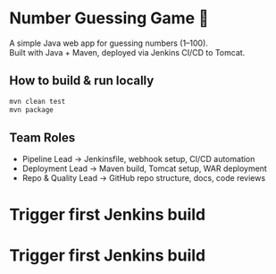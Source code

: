 # Number Guessing Game 🎯
A simple Java web app for guessing numbers (1–100).  
Built with Java + Maven, deployed via Jenkins CI/CD to Tomcat.

## How to build & run locally
```bash
mvn clean test
mvn package
```

## Team Roles
- Pipeline Lead → Jenkinsfile, webhook setup, CI/CD automation  
- Deployment Lead → Maven build, Tomcat setup, WAR deployment  
- Repo & Quality Lead → GitHub repo structure, docs, code reviews

# Trigger first Jenkins build
# Trigger first Jenkins build
